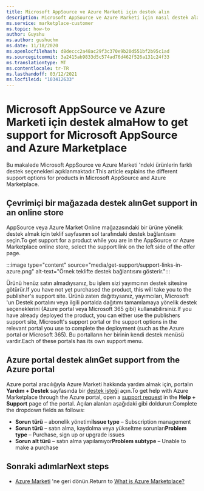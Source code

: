 ```yaml
---
title: Microsoft AppSource ve Azure Marketi için destek alın
description: Microsoft AppSource ve Azure Marketi için nasıl destek alabileceğinizi öğrenin.
ms.service: marketplace-customer
ms.topic: how-to
author: Guyshu
ms.author: gushuchm
ms.date: 11/18/2020
ms.openlocfilehash: d8deccc2a48ac29f3c370e9b20d551bf2b95c1ad
ms.sourcegitcommit: 3a2415ab9833d5c574ad76d462f526a131c24f33
ms.translationtype: MT
ms.contentlocale: tr-TR
ms.lasthandoff: 03/12/2021
ms.locfileid: "103412633"
---
```

# <a name="how-to-get-support-for-microsoft-appsource-and-azure-marketplace"></a><span data-ttu-id="c4ed1-103">Microsoft AppSource ve Azure Marketi için destek alma</span><span class="sxs-lookup"><span data-stu-id="c4ed1-103">How to get support for Microsoft AppSource and Azure Marketplace</span></span>

<span data-ttu-id="c4ed1-104">Bu makalede Microsoft AppSource ve Azure Marketi 'ndeki ürünlerin farklı destek seçenekleri açıklanmaktadır.</span><span class="sxs-lookup"><span data-stu-id="c4ed1-104">This article explains the different support options for products in Microsoft AppSource and Azure Marketplace.</span></span> 

## <a name="get-support-in-an-online-store"></a><span data-ttu-id="c4ed1-105">Çevrimiçi bir mağazada destek alın</span><span class="sxs-lookup"><span data-stu-id="c4ed1-105">Get support in an online store</span></span>

<span data-ttu-id="c4ed1-106">AppSource veya Azure Market Online mağazasındaki bir ürüne yönelik destek almak için teklif sayfasının sol tarafındaki destek bağlantısını seçin.</span><span class="sxs-lookup"><span data-stu-id="c4ed1-106">To get support for a product while you are in the AppSource or Azure Marketplace online store, select the support link on the left side of the offer page.</span></span> 

:::image type="content" source="media/get-support/support-links-in-azure.png" alt-text="Örnek teklifte destek bağlantısını gösterir.":::

<span data-ttu-id="c4ed1-108">Ürünü henüz satın almadıysanız, bu işlem sizi yayımcının destek sitesine götürür.</span><span class="sxs-lookup"><span data-stu-id="c4ed1-108">If you have not yet purchased the product, this will take you to the publisher's support site.</span></span> <span data-ttu-id="c4ed1-109">Ürünü zaten dağıttıysanız, yayımcıları, Microsoft 'un Destek portalını veya ilgili portalda dağıtımı tamamlamaya yönelik destek seçeneklerini (Azure portal veya Microsoft 365 gibi) kullanabilirsiniz.</span><span class="sxs-lookup"><span data-stu-id="c4ed1-109">If you have already deployed the product, you can either use the publishers support site,  Microsoft's support portal  or the support options in the relevant portal you use to complete the deployment (such as the Azure portal or Microsoft 365).</span></span> <span data-ttu-id="c4ed1-110">Bu portalların her birinin kendi destek menüsü vardır.</span><span class="sxs-lookup"><span data-stu-id="c4ed1-110">Each of these portals has its own support menu.</span></span>

## <a name="get-support-from-the-azure-portal"></a><span data-ttu-id="c4ed1-111">Azure portal destek alın</span><span class="sxs-lookup"><span data-stu-id="c4ed1-111">Get support from the Azure portal</span></span>

<span data-ttu-id="c4ed1-112">Azure portal aracılığıyla Azure Marketi hakkında yardım almak için, portalın **Yardım + Destek** sayfasında bir [destek isteği](https://portal.azure.com/#blade/Microsoft_Azure_Support/HelpAndSupportBlade/newsupportrequest) açın.</span><span class="sxs-lookup"><span data-stu-id="c4ed1-112">To get help with Azure Marketplace through the Azure portal, open a [support request](https://portal.azure.com/#blade/Microsoft_Azure_Support/HelpAndSupportBlade/newsupportrequest) in the **Help + Support** page of the portal.</span></span> <span data-ttu-id="c4ed1-113">Açılan alanları aşağıdaki gibi doldurun:</span><span class="sxs-lookup"><span data-stu-id="c4ed1-113">Complete the dropdown fields as follows:</span></span>

- <span data-ttu-id="c4ed1-114">**Sorun türü** – abonelik yönetimi</span><span class="sxs-lookup"><span data-stu-id="c4ed1-114">**Issue type** – Subscription management</span></span>
- <span data-ttu-id="c4ed1-115">**Sorun türü** – satın alma, kaydolma veya yükseltme sorunları</span><span class="sxs-lookup"><span data-stu-id="c4ed1-115">**Problem type** – Purchase, sign up or upgrade issues</span></span>
- <span data-ttu-id="c4ed1-116">**Sorun alt türü** – satın alma yapılamıyor</span><span class="sxs-lookup"><span data-stu-id="c4ed1-116">**Problem subtype** – Unable to make a purchase</span></span>

## <a name="next-steps"></a><span data-ttu-id="c4ed1-117">Sonraki adımlar</span><span class="sxs-lookup"><span data-stu-id="c4ed1-117">Next steps</span></span>

- <span data-ttu-id="c4ed1-118">[Azure Marketi](azure-marketplace-overview.md) 'ne geri dönün.</span><span class="sxs-lookup"><span data-stu-id="c4ed1-118">Return to [What is Azure Marketplace?](azure-marketplace-overview.md)</span></span>
